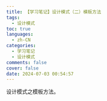 ```yaml
---
title: 【学习笔记】设计模式（二）模板方法
tags:
  - 设计模式
toc: true
languages:
  - zh-CN
categories:
  - 学习笔记
  - 设计模式
comments: false
cover: false
date: 2024-07-03 00:54:57
---
```


设计模式之模板方法。

<!-- more -->

## 

